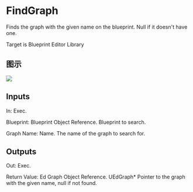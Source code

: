 # FindGraph

Finds the graph with the given name on the blueprint. Null if it doesn't have one.

Target is Blueprint Editor Library

## 图示

![]($-20221218-18114155.png)

## Inputs

In: Exec.

Blueprint: Blueprint Object Reference. Blueprint to search.

Graph Name: Name. The name of the graph to search for.  

## Outputs

Out: Exec.

Return Value: Ed Graph Object Reference. UEdGraph* Pointer to the graph with the given name, null if not found.

